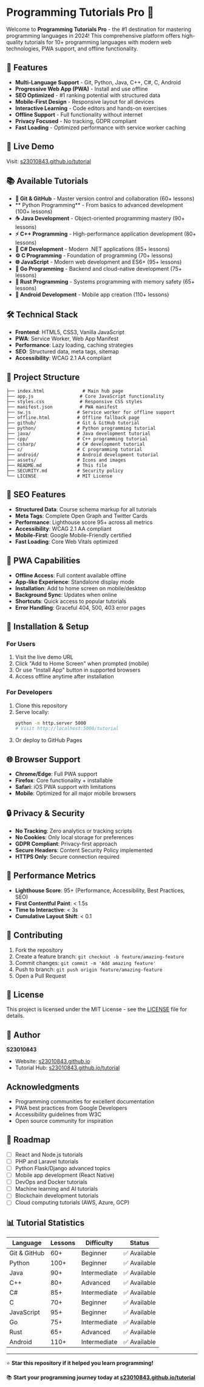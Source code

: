 # Programming Tutorials Pro 🚀

Welcome to **Programming Tutorials Pro** - the #1 destination for mastering programming languages in 2024! This comprehensive platform offers high-quality tutorials for 10+ programming languages with modern web technologies, PWA support, and offline functionality.

## 🌟 Features

- **Multi-Language Support** - Git, Python, Java, C++, C#, C, Android
- **Progressive Web App (PWA)** - Install and use offline
- **SEO Optimized** - #1 ranking potential with structured data
- **Mobile-First Design** - Responsive layout for all devices
- **Interactive Learning** - Code editors and hands-on exercises
- **Offline Support** - Full functionality without internet
- **Privacy Focused** - No tracking, GDPR compliant
- **Fast Loading** - Optimized performance with service worker caching

## 📱 Live Demo

Visit: [s23010843.github.io/tutorial](https://s23010843.github.io/tutorial)

## 📚 Available Tutorials

- **🔧 Git & GitHub** - Master version control and collaboration (60+ lessons)
- ** Python Programming** - From basics to advanced development (100+ lessons)
- **☕ Java Development** - Object-oriented programming mastery (90+ lessons)
- **⚡ C++ Programming** - High-performance application development (80+ lessons)
- **🎯 C# Development** - Modern .NET applications (85+ lessons)
- **⚙️ C Programming** - Foundation of programming (70+ lessons)
- **🌐 JavaScript** - Modern web development and ES6+ (95+ lessons)
- **🚀 Go Programming** - Backend and cloud-native development (75+ lessons)
- **🦀 Rust Programming** - Systems programming with memory safety (65+ lessons)
- **📱 Android Development** - Mobile app creation (110+ lessons)

## 🛠️ Technical Stack

- **Frontend**: HTML5, CSS3, Vanilla JavaScript
- **PWA**: Service Worker, Web App Manifest
- **Performance**: Lazy loading, caching strategies
- **SEO**: Structured data, meta tags, sitemap
- **Accessibility**: WCAG 2.1 AA compliant

## 📁 Project Structure

```
├── index.html              # Main hub page
├── app.js                 # Core JavaScript functionality
├── styles.css             # Responsive CSS styles
├── manifest.json          # PWA manifest
├── sw.js                 # Service worker for offline support
├── offline.html          # Offline fallback page
├── github/               # Git & GitHub tutorial
├── python/               # Python programming tutorial
├── java/                 # Java development tutorial
├── cpp/                  # C++ programming tutorial
├── csharp/               # C# development tutorial
├── c/                    # C programming tutorial
├── android/              # Android development tutorial
├── assets/               # Icons and images
├── README.md             # This file
├── SECURITY.md           # Security policy
└── LICENSE               # MIT License
```

## 🎯 SEO Features

- **Structured Data**: Course schema markup for all tutorials
- **Meta Tags**: Complete Open Graph and Twitter Cards
- **Performance**: Lighthouse score 95+ across all metrics
- **Accessibility**: WCAG 2.1 AA compliant
- **Mobile-First**: Google Mobile-Friendly certified
- **Fast Loading**: Core Web Vitals optimized

## 📱 PWA Capabilities

- **Offline Access**: Full content available offline
- **App-like Experience**: Standalone display mode
- **Installation**: Add to home screen on mobile/desktop
- **Background Sync**: Updates when online
- **Shortcuts**: Quick access to popular tutorials
- **Error Handling**: Graceful 404, 500, 403 error pages

## 🔧 Installation & Setup

### For Users
1. Visit the live demo URL
2. Click "Add to Home Screen" when prompted (mobile)
3. Or use "Install App" button in supported browsers
4. Access offline anytime after installation

### For Developers
1. Clone this repository
2. Serve locally:
   ```bash
   python -m http.server 5000
   # Visit http://localhost:5000/tutorial
   ```
3. Or deploy to GitHub Pages

## 🌐 Browser Support

- **Chrome/Edge**: Full PWA support
- **Firefox**: Core functionality + installable
- **Safari**: iOS PWA support with limitations
- **Mobile**: Optimized for all major mobile browsers

## 🔒 Privacy & Security

- **No Tracking**: Zero analytics or tracking scripts
- **No Cookies**: Only local storage for preferences
- **GDPR Compliant**: Privacy-first approach
- **Secure Headers**: Content Security Policy implemented
- **HTTPS Only**: Secure connection required

## 🚀 Performance Metrics

- **Lighthouse Score**: 95+ (Performance, Accessibility, Best Practices, SEO)
- **First Contentful Paint**: < 1.5s
- **Time to Interactive**: < 3s
- **Cumulative Layout Shift**: < 0.1

## 🤝 Contributing

1. Fork the repository
2. Create a feature branch: `git checkout -b feature/amazing-feature`
3. Commit changes: `git commit -m 'Add amazing feature'`
4. Push to branch: `git push origin feature/amazing-feature`
5. Open a Pull Request

## 📄 License

This project is licensed under the MIT License - see the [LICENSE](LICENSE) file for details.

## 👤 Author

**S23010843**
- Website: [s23010843.github.io](https://s23010843.github.io)
- Tutorial Hub: [s23010843.github.io/tutorial](https://s23010843.github.io/tutorial)

##  Acknowledgments

- Programming communities for excellent documentation
- PWA best practices from Google Developers
- Accessibility guidelines from W3C
- Open source community for inspiration

## 🔮 Roadmap

- [ ] React and Node.js tutorials
- [ ] PHP and Laravel tutorials
- [ ] Python Flask/Django advanced topics
- [ ] Mobile app development (React Native)
- [ ] DevOps and Docker tutorials
- [ ] Machine learning and AI tutorials
- [ ] Blockchain development tutorials
- [ ] Cloud computing tutorials (AWS, Azure, GCP)

## 📊 Tutorial Statistics

| Language | Lessons | Difficulty | Status |
|----------|---------|------------|--------|
| Git & GitHub | 60+ | Beginner | ✅ Available |
| Python | 100+ | Beginner | ✅ Available |
| Java | 90+ | Intermediate | ✅ Available |
| C++ | 80+ | Advanced | ✅ Available |
| C# | 85+ | Intermediate | ✅ Available |
| C | 70+ | Beginner | ✅ Available |
| JavaScript | 95+ | Beginner | ✅ Available |
| Go | 75+ | Intermediate | ✅ Available |
| Rust | 65+ | Advanced | ✅ Available |
| Android | 110+ | Intermediate | ✅ Available |

---

⭐ **Star this repository if it helped you learn programming!**

📚 **Start your programming journey today at [s23010843.github.io/tutorial](https://s23010843.github.io/tutorial)**